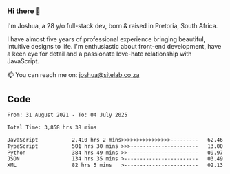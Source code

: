 ### Hi there 👋

I'm Joshua, a 28 y/o full-stack dev, born & raised in Pretoria, South Africa. 

I have almost five years of professional experience bringing beautiful, intuitive designs to life. I'm enthusiastic about front-end development, have a keen eye for detail and a passionate love-hate relationship with JavaScript.

📫 You can reach me on: joshua@sitelab.co.za

## **Code**

<!--START_SECTION:waka-->

```txt
From: 31 August 2021 - To: 04 July 2025

Total Time: 3,858 hrs 38 mins

JavaScript           2,410 hrs 2 mins>>>>>>>>>>>>>>>>---------   62.46 %
TypeScript           501 hrs 30 mins >>>----------------------   13.00 %
Python               384 hrs 49 mins >>-----------------------   09.97 %
JSON                 134 hrs 35 mins >------------------------   03.49 %
XML                  82 hrs 5 mins   >------------------------   02.13 %
```

<!--END_SECTION:waka-->
